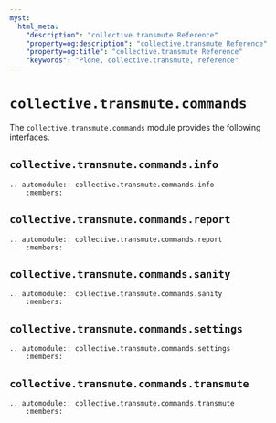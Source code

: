 ```yaml
---
myst:
  html_meta:
    "description": "collective.transmute Reference"
    "property=og:description": "collective.transmute Reference"
    "property=og:title": "collective.transmute Reference"
    "keywords": "Plone, collective.transmute, reference"
---
```


# `collective.transmute.commands`

The `collective.transmute.commands` module provides the following interfaces.

## `collective.transmute.commands.info`

```{eval-rst}
.. automodule:: collective.transmute.commands.info
    :members:
```

## `collective.transmute.commands.report`

```{eval-rst}
.. automodule:: collective.transmute.commands.report
    :members:
```

## `collective.transmute.commands.sanity`

```{eval-rst}
.. automodule:: collective.transmute.commands.sanity
    :members:
```

## `collective.transmute.commands.settings`

```{eval-rst}
.. automodule:: collective.transmute.commands.settings
    :members:
```

## `collective.transmute.commands.transmute`

```{eval-rst}
.. automodule:: collective.transmute.commands.transmute
    :members:
```
